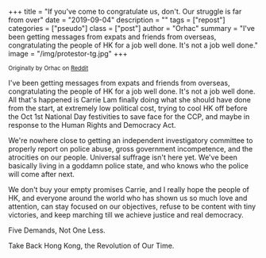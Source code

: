 +++
title = "If you've come to congratulate us, don't. Our struggle is far from over"
date = "2019-09-04"
description = ""
tags = ["repost"]
categories = ["pseudo"]
class = ["post"]
author = "Orhac"
summary = "I've been getting messages from expats and friends from overseas, congratulating the people of HK for a job well done. It's not a job well done."
image = "/img/protestor-tg.jpg"
+++

<p><small class="text-muted">
Originally by Orhac on <a href="https://www.reddit.com/r/HongKong/comments/cziwwl/if_youve_come_to_congratulate_us_dont_our/">Reddit</a>
</small></p>

I've been getting messages from expats and friends from overseas, congratulating the people of HK for a job well done. It's not a job well done. All that's happened is Carrie Lam finally doing what she should have done from the start, at extremely low political cost, trying to cool HK off before the Oct 1st National Day festivities to save face for the CCP, and maybe in response to the Human Rights and Democracy Act.

We're nowhere close to getting an independent investigatory committee to properly report on police abuse, gross government incompetence, and the atrocities on our people. Universal suffrage isn't here yet. We've been basically living in a goddamn police state, and who knows who the police will come after next.

We don't buy your empty promises Carrie, and I really hope the people of HK, and everyone around the world who has shown us so much love and attention, can stay focused on our objectives, refuse to be content with tiny victories, and keep marching till we achieve justice and real democracy.

Five Demands, Not One Less.

Take Back Hong Kong, the Revolution of Our Time.
